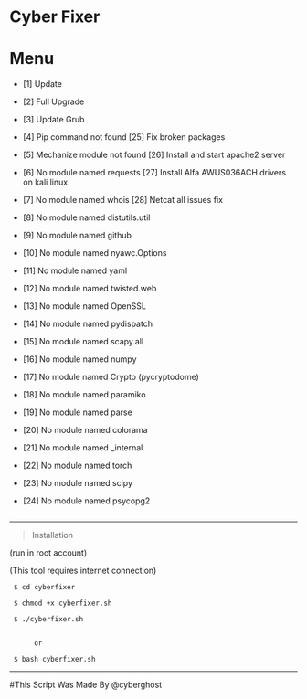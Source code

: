 # Cyber Fixer


# Menu

* [1] Update
* [2] Full Upgrade
* [3] Update Grub

* [4]  Pip command not found                              [25] Fix broken packages
* [5]  Mechanize module not found                         [26] Install and start apache2 server
* [6]  No module named requests                           [27] Install Alfa AWUS036ACH drivers on kali linux
* [7]  No module named whois                              [28] Netcat all issues fix
* [8]  No module named distutils.util               
* [9]  No module named github                        
* [10] No module named nyawc.Options                 
* [11] No module named yaml                          
* [12] No module named twisted.web                   
* [13] No module named OpenSSL                       
* [14] No module named pydispatch                    
* [15] No module named scapy.all                     
* [16] No module named numpy                         
* [17] No module named Crypto (pycryptodome)         
* [18] No module named paramiko                      
* [19] No module named parse                        
* [20] No module named colorama                      
* [21] No module named _internal                     
* [22] No module named torch                         
* [23] No module named scipy                         
* [24] No module named psycopg2        

<IMG SRC="">


--------------------------------

> Installation 

 (run in root account)
 
 (This tool requires internet connection)

     $ cd cyberfixer
     
     $ chmod +x cyberfixer.sh
	
     $ ./cyberfixer.sh
     
     
          or
     
     $ bash cyberfixer.sh
--------------------------------


     
     
#This Script Was Made By @cyberghost

